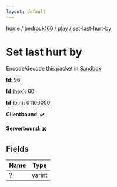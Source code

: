 ```yaml
---
layout: default
---
```


[home](/)  /  [bedrock160](/protocol/bedrock160)  /  [play](/protocol/bedrock160/play)  /  set-last-hurt-by

# Set last hurt by

Encode/decode this packet in [Sandbox](../../../sandbox/bedrock160#Play.SetLastHurtBy)

**Id**: 96

**Id** (hex): 60

**Id** (bin): 01100000

**Clientbound**: ✔️

**Serverbound**: ✖️

## Fields

Name | Type
---|---
? | varint
